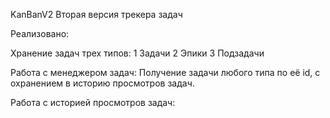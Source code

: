 KanBanV2
Вторая версия трекера задач

Реализовано:

Хранение задач трех типов:
    1 Задачи
    2 Эпики
    3 Подзадачи

Работа с менеджером задач:
Получение задачи любого типа по её id, с охранением в историю просмотров задач.



Работа с историей просмотров задач:
